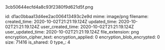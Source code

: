 3cb50644ecfd4a8c93f2380f9d621d5f.png

id: d1ac0bbaa13d4ee2ac006413493c2e9d
mime: image/png
filename: 
created_time: 2020-10-02T21:21:19.124Z
updated_time: 2020-10-02T21:21:19.124Z
user_created_time: 2020-10-02T21:21:19.124Z
user_updated_time: 2020-10-02T21:21:19.124Z
file_extension: png
encryption_cipher_text: 
encryption_applied: 0
encryption_blob_encrypted: 0
size: 71416
is_shared: 0
type_: 4